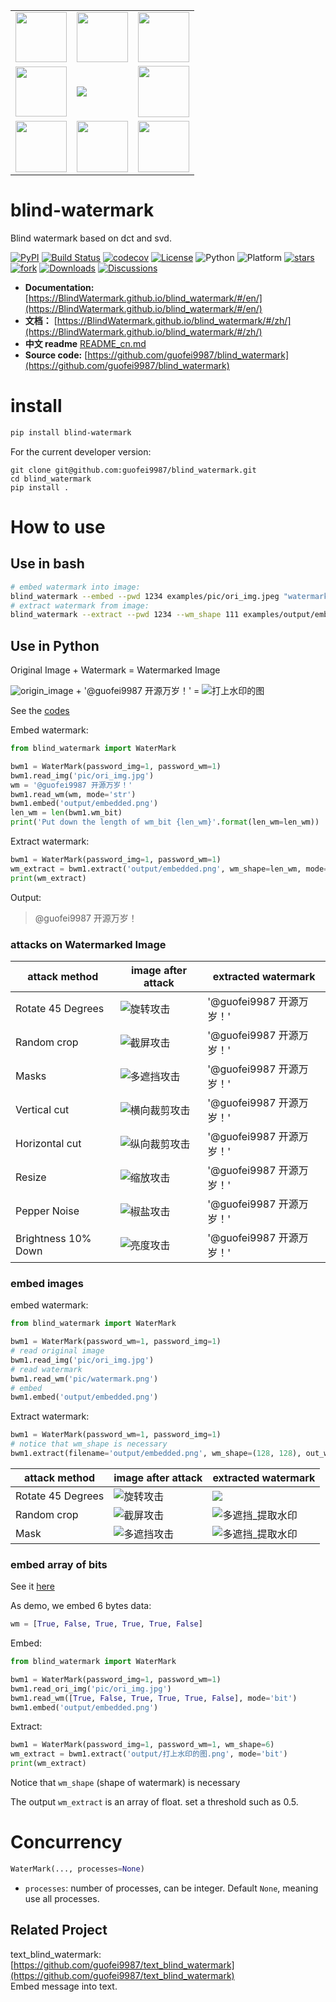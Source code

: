 <table border="0" width="10%">
  <tr>
    <td><img src="https://img1.github.io/tmp/1.jpg" height="80" width="82"></td>
    <td><img src="https://img1.github.io/tmp/2.jpg" height="80" width="82"></td>
    <td><img src="https://img1.github.io/tmp/3.jpg" height="80" width="82"></td>
  </tr>
  <tr>
    <td><img src="https://img1.github.io/tmp/4.jpg" height="80" width="82"></td>
    <td><img src="https://img.shields.io/github/stars/guofei9987/blind_watermark.svg?style=social"></td>
    <td><img src="https://img1.github.io/tmp/6.jpg" height="82" width="82"></td>
  </tr>
   <tr>
    <td><img src="https://img1.github.io/tmp/7.jpg" height="82" width="82"></td>
    <td><img src="https://img1.github.io/tmp/8.jpg" height="82" width="82"></td>
    <td><img src="https://img1.github.io/tmp/9.jpg" height="82" width="82"></td>
  </tr>
</table>



# blind-watermark

Blind watermark based on dct and svd.


[![PyPI](https://img.shields.io/pypi/v/blind_watermark)](https://pypi.org/project/blind_watermark/)
[![Build Status](https://travis-ci.com/guofei9987/blind_watermark.svg?branch=master)](https://travis-ci.com/guofei9987/blind_watermark)
[![codecov](https://codecov.io/gh/guofei9987/blind_watermark/branch/master/graph/badge.svg)](https://codecov.io/gh/guofei9987/blind_watermark)
[![License](https://img.shields.io/pypi/l/blind_watermark.svg)](https://github.com/guofei9987/blind_watermark/blob/master/LICENSE)
![Python](https://img.shields.io/badge/python->=3.5-green.svg)
![Platform](https://img.shields.io/badge/platform-windows%20|%20linux%20|%20macos-green.svg)
[![stars](https://img.shields.io/github/stars/guofei9987/blind_watermark.svg?style=social)](https://github.com/guofei9987/blind_watermark/)
[![fork](https://img.shields.io/github/forks/guofei9987/blind_watermark?style=social)](https://github.com/guofei9987/blind_watermark/fork)
[![Downloads](https://pepy.tech/badge/blind-watermark)](https://pepy.tech/project/blind-watermark)
[![Discussions](https://img.shields.io/badge/discussions-green.svg)](https://github.com/guofei9987/blind_watermark/discussions)


- **Documentation:** [https://BlindWatermark.github.io/blind_watermark/#/en/](https://BlindWatermark.github.io/blind_watermark/#/en/)
- **文档：** [https://BlindWatermark.github.io/blind_watermark/#/zh/](https://BlindWatermark.github.io/blind_watermark/#/zh/)  
- **中文 readme** [README_cn.md](README_cn.md)
- **Source code:** [https://github.com/guofei9987/blind_watermark](https://github.com/guofei9987/blind_watermark)



# install
```bash
pip install blind-watermark
```

For the current developer version:
```bach
git clone git@github.com:guofei9987/blind_watermark.git
cd blind_watermark
pip install .
```

# How to use


## Use in bash


```bash
# embed watermark into image:
blind_watermark --embed --pwd 1234 examples/pic/ori_img.jpeg "watermark text" examples/output/embedded.png
# extract watermark from image:
blind_watermark --extract --pwd 1234 --wm_shape 111 examples/output/embedded.png
```



## Use in Python

Original Image + Watermark = Watermarked Image

![origin_image](docs/原图.jpeg) + '@guofei9987 开源万岁！' = ![打上水印的图](docs/打上水印的图.jpg)


See the [codes](/examples/example_str.py)

Embed watermark:
```python
from blind_watermark import WaterMark

bwm1 = WaterMark(password_img=1, password_wm=1)
bwm1.read_img('pic/ori_img.jpg')
wm = '@guofei9987 开源万岁！'
bwm1.read_wm(wm, mode='str')
bwm1.embed('output/embedded.png')
len_wm = len(bwm1.wm_bit)
print('Put down the length of wm_bit {len_wm}'.format(len_wm=len_wm))
```

Extract watermark:
```python
bwm1 = WaterMark(password_img=1, password_wm=1)
wm_extract = bwm1.extract('output/embedded.png', wm_shape=len_wm, mode='str')
print(wm_extract)
```
Output:
>@guofei9987 开源万岁！

### attacks on Watermarked Image


|attack method|image after attack|extracted watermark|
|--|--|--|
|Rotate 45 Degrees|![旋转攻击](docs/旋转攻击.jpg)|'@guofei9987 开源万岁！'|
|Random crop|![截屏攻击](docs/截屏攻击2_还原.jpg)|'@guofei9987 开源万岁！'|
|Masks| ![多遮挡攻击](docs/多遮挡攻击.jpg) |'@guofei9987 开源万岁！'|
|Vertical cut|![横向裁剪攻击](docs/横向裁剪攻击_填补.jpg)|'@guofei9987 开源万岁！'|
|Horizontal cut|![纵向裁剪攻击](docs/纵向裁剪攻击_填补.jpg)|'@guofei9987 开源万岁！'|
|Resize|![缩放攻击](docs/缩放攻击.jpg)|'@guofei9987 开源万岁！'|
|Pepper Noise|![椒盐攻击](docs/椒盐攻击.jpg)|'@guofei9987 开源万岁！'|
|Brightness 10% Down|![亮度攻击](docs/亮度攻击.jpg)|'@guofei9987 开源万岁！'|






### embed images

embed watermark:
```python
from blind_watermark import WaterMark

bwm1 = WaterMark(password_wm=1, password_img=1)
# read original image
bwm1.read_img('pic/ori_img.jpg')
# read watermark
bwm1.read_wm('pic/watermark.png')
# embed
bwm1.embed('output/embedded.png')
```


Extract watermark:
```python
bwm1 = WaterMark(password_wm=1, password_img=1)
# notice that wm_shape is necessary
bwm1.extract(filename='output/embedded.png', wm_shape=(128, 128), out_wm_name='output/extracted.png', )
```


|attack method|image after attack|extracted watermark|
|--|--|--|
|Rotate 45 Degrees|![旋转攻击](docs/旋转攻击.jpg)|![](docs/旋转攻击_提取水印.png)|
|Random crop|![截屏攻击](docs/截屏攻击2_还原.jpg)|![多遮挡_提取水印](docs/多遮挡攻击_提取水印.png)|
|Mask| ![多遮挡攻击](docs/多遮挡攻击.jpg) |![多遮挡_提取水印](docs/多遮挡攻击_提取水印.png)|


### embed array of bits

See it [here](/examples/example_bit.py)


As demo, we embed 6 bytes data:
```python
wm = [True, False, True, True, True, False]
```

Embed:
```python
from blind_watermark import WaterMark

bwm1 = WaterMark(password_img=1, password_wm=1)
bwm1.read_ori_img('pic/ori_img.jpg')
bwm1.read_wm([True, False, True, True, True, False], mode='bit')
bwm1.embed('output/embedded.png')
```

Extract:
```python
bwm1 = WaterMark(password_img=1, password_wm=1, wm_shape=6)
wm_extract = bwm1.extract('output/打上水印的图.png', mode='bit')
print(wm_extract)
```
Notice that `wm_shape` (shape of watermark) is necessary

The output `wm_extract` is an array of float. set a threshold such as 0.5.


# Concurrency

```python
WaterMark(..., processes=None)
```
- `processes`: number of processes, can be integer. Default `None`, meaning use all processes.  

## Related Project

text_blind_watermark: [https://github.com/guofei9987/text_blind_watermark](https://github.com/guofei9987/text_blind_watermark)  
Embed message into text.
